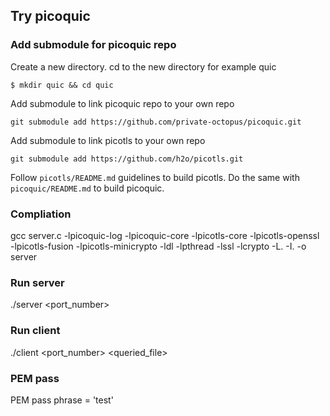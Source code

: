 ## Try picoquic

### Add submodule for picoquic repo

Create a new directory. cd to the new directory for example quic

```
$ mkdir quic && cd quic
```

Add submodule to link picoquic repo to your own repo
```
git submodule add https://github.com/private-octopus/picoquic.git
```

Add submodule to link picotls to your own repo

```
git submodule add https://github.com/h2o/picotls.git

```

Follow `picotls/README.md` guidelines to build picotls. Do  the same with
`picoquic/README.md` to build picoquic.


### Compliation 
gcc server.c -lpicoquic-log -lpicoquic-core -lpicotls-core -lpicotls-openssl -lpicotls-fusion -lpicotls-minicrypto -ldl -lpthread -lssl -lcrypto -L. -I. -o server

### Run server
./server <port_number>

### Run client 
./client <port_number> <folder> <queried_file>

### PEM pass
PEM pass phrase = 'test'
